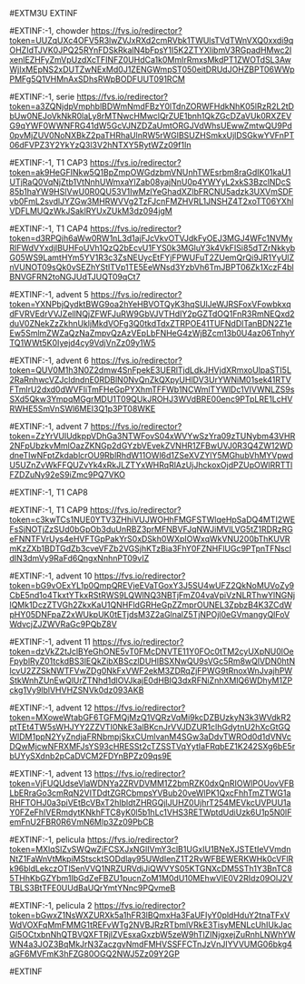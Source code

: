 #EXTM3U
EXTINF 

#EXTINF:-1, chowder
https://fvs.io/redirector?token=UUZqUXc4OFV5R3lwZVJxRXd2cmRVbk1TWUlsTVdTWnVXQ0xxdi9qOHZIdTJVK0JPQ25RYnFDSkRkalN4bFpsY1I5K2ZTYXlibmV3RGpadHMwc2IxenlEZHFyZmVpUzdXcTFINFZ0UHdCa1k0MmIrRmxsMkdPT1ZWOTdSL3AwWjIxMEpNS2xDUTZwNExMd0J1ZENGWmpST050eitDRUdJOHZBPT06WWpPMFg5Q1VHMnAxSDhsRWpBODFUUT091RCM



#EXTINF:-1, serie
https://fvs.io/redirector?token=a3ZQNjdpVmphblBDWmNmdFBzY0lTdnZORWFHdkNhK05lRzR2L2tDbUw0NEJoVkNkR0laLy8rMTNwcHMwclQrZUE1bnh1QkZGcDZaVUk0RXZEVG9qYWF0WWNFRG41dW5GcVJNZDZaUmtORGJVdWhsUEwwZmtwQU9Pd0pvMjZUV0NoNXBkZ2paTHRhaUlnRW5rWGlBSUZHSmkxUjlDSGkwYVFnPT06dFVPZ3Y2YkYzQ3l3V2hNTXY5RytWZz09f1In


#EXTINF:-1, T1 CAP3
https://fvs.io/redirector?token=ak9HeGFINkw5Q1BpZmpOWGdzbmVNUnhTWEsrbm8raGdIK01kaU1UTjRaQ0VqNjZtb1VtNnhUWmxaYlZab08yajNnU0p4YWYyL2xkS3BzclNDcS85b1haYW9HSlVwU0R0QU53V1IwMzlYeGhadXZlbFRCNU5adzk3UXVmSDFvb0FmL2svdlJYZGw3MHRWVVg2TzFJcnFMZHVRL1JNSHZ4T2xoTT06YXhlVDFLMUQzWkJSaklRYUxZUkM3dz094jgM

#EXTINF:-1, T1 CAP4
https://fvs.io/redirector?token=d3RPQjh6aWw0RW1nL3d1ajFJcVkvOTVJdkFyOEJ3MGJ4WFc1NVMyRlFWdVYxdjlBUHFoUVh1QzQ2bEcvU1FYS0k3MGluY3k4VkFISi85dTZrNkkybG05WS9LamtHYm5YV1R3c3ZsNEUycEtFYjFPWUFuT2ZUemQrQi9JR1YyUlZnVUNOT09sQk0vSEZhYStITVp1TE5EeWNsd3YzbVh6TmJBPT06Zk1XczF4blBNVGFRN2toNGJUdTJUQT09qCt7


#EXTINF:-1, advent 5
https://fvs.io/redirector?token=YXNPbjQydktBWG9oa2hYeHBVOTQyK3hqSUlJeWJRSFoxVFowbkxqdFVRVEdrVVJZellNQjZFWFJuRW9GbVJVTHdIY2pGZTdOQ1FnR3RmNEQxd2duV0ZNekZzZkhnUkljMkdVOFg3Q0tkdTdxZTRPOE41TUFNdDlTanBDN2Z1eEw5SmlmZWZaQzNaZmpvQzAzVEpLbFNHeG4zWjBZcm13b0U4az06TnhyYTQ1WWt5K0Iyejd4cy9VdjVnZz09y1W5

#EXTINF:-1, advent 6
https://fvs.io/redirector?token=QUV0M1h3N0Z2dmw4SnFpekE3UERlTjdLdkJHVjdXRmxoUlpaSTI5L2RaRnhwcVZJcldndnE0RDBlN0NvQnZkQXpyUHlDV3UrYWNiM01sek41RTVFTmlrU2dxd0dWVFliTmFHeGpPYXhmTFFWb1NCWmlTYWlDc1VIVWNLZS9sSXd5Qkw3YmpqMGgrMDU1T09QUkJROHJ3WVdBRE00enc9PTpLRE1LcHVRWHE5SmVnSWl6MEI3Q1p3PT08WKE


#EXTINF:-1, advent 7
https://fvs.io/redirector?token=ZzYrVUlUdkppVDhGa3NTWFovS04xWVYwSzYra09zTUNybm43VHR2NFpUbzkvMmlOazZKNGp2dGYzbVEvekZVNHR1ZFBwUVJ0R3Q4ZW12WDdneTIwNFptZkdablcrOU9RblRhdW11OWl6d1ZSeXVZYlY5MGhubVhMYVpwdU5UZnZvWkFFQUZvYk4xRkJLZTYxWHRqRlAzUjJhckoxOjdPZUpOWlRRTTlFZDZuNy92eS9iZmc9PQ7VKO


#EXTINF:-1, T1 CAP8



#EXTINF:-1, T1 CAP9
https://fvs.io/redirector?token=c3kwTCs1NUE0YTV3ZHhiVUJWOHhFMGFSTWlqeHpSaDQ4MTI2WEFsSjNOTjZzSUd0bGpOb3duUnRBZ3prMFNBVFJqNWJiMVlLVG5tZ1RDRzRGeFNNTFVrUys4eHVFTGpPakYrS0xDSkh0WXpIOWxqWkVNU200bThKUVRmKzZXb1BDTGdZb3cveVFZb2VGSjhKTzBia3FhY0FZNHFlUGc9PTpnTFNscldIN3dmVy9RaFd6QngxNnhnPT09vIZ


#EXTINF:-1, advent 10
https://fvs.io/redirector?token=bG9vOExYL1p0QmpQREVjeEVaTGoxY3J5SU4wUFZ2QkNoMUVoZy9CbE5nd1o4TkxtYTkxRStRWS9LQWlNQ3NBTjFmZ04vaVpiVzNLRThwYlNGNjlQMk1DczZTVGh2ZkxKaU1QNHFldGRHeGpZZmprOUNEL3ZpbzB4K3ZCdWpHY05DNFpaZ2xWUkpUK0tETjdsM3Z2aGlnalZ5TjNPOjl0eGVmangyQlFoVWdvcjZJZWVRaGc9PQbZ8V


#EXTINF:-1, advent 11
https://fvs.io/redirector?token=dzVkZ2tJclBYeGhONE5vT0FMcDNVTE11Y0FOc0tTM2cyUXpNU0lOeFpyblRyZ01tckdBS3lEQkZibXBSczlDUHlBSXNwQU9sVGc5Rm8wQlVDN0htNlcvU2ZZSkNWTFVwZDg0NkFxVWF2ekM3ZDRqZjFPWG9tRnoxWnJvajhPWStkWnhZUnEwQlUrZTNhd1dlOVJkajE0dHBIQ3dxRFNiZnhXMlQ6WDhyM1ZPckg1Vy9lblVHVHZSNVk0dz093AKB


#EXTINF:-1, advent 12
https://fvs.io/redirector?token=MXoweWtabGF6TGFMQjMzQ1VQRzVqMi9kcDZBUzkyN3k3WVdkR2ptTEt4TW5sWHJYY2ZZVTI0NkE3alBKcnJrVVJDZUR1clhGdytnU2hXcGtGQWlDM1ppN2YyZndjaFRNbmpjSkxCUmlvanM4SGw3aDdvTWROd0d1dVNVcDQwMjcwNFRXMFJsYS93cHRESSt2cTZSSTVqYytIaFRqbEZ1K242SXg6bE5rbUYySXdnb2pCaDVCM2FDYnBPZz09qs9E

#EXTINF:-1, advent 13
https://fvs.io/redirector?token=VjFUQUdseVlaWDNYa2ZRVDVMM1Z2bmRZK0dxQnRIOWlPOUovVFBLbERraGo3cmRqN2VITDdtZGRCbmpsYVBub20veWlPK1QxcFhhTmZTWG1aRHFTOHJ0a3piVEtBcVBxT2hIbldtZHRGQjlJUHZ0UjhrT254MEVkcUVPUU1aY0FZeFhIVERmdytKNkhFTC8yK0l5b1hLc1VHS3RETWptdUdiUzk6U1p5N0lFemFnU2FBR0R6VmN6Mlp3Zz09PbCB


#EXTINF:-1, pelicula
https://fvs.io/redirector?token=MXlqSlZvSWQwZjFCSXJxNGlIVmY3clB1UGxIU1BNeXJSTEtIeVVmdnNtZ1FaWnVtMkpiMStscktSODdlay95UWdIenZ1T2RvWFBEWERKWHk0cVFlRk96bldLekczOTlSenVVQ1NRZURVdjJiQWVYS05KTGNXcDM5STh1Y3BnTC85THhKbGZYbm1IbGdZeFBZU1pucnZoM1M0dU10MEhwVlE0V2RIdz09OlJ2VTBLS3BtTFE0UUdBaUQrYmtYNnc9PQvmeB


#EXTINF:-1, pelicula 2
https://fvs.io/redirector?token=bGwxZ1NsWXZURXk5a1hFR3lBQmxHa3FaUFIyY0pldHduY2tnaTFxVWdVOXFqMmFMMG1tREFvWTg2NVBJRzRTbmlVRkE3TisyMENLcUhIUkJacGl5OCtxbnNhQTBVQXFTRjlZVEsxaGxzbW5zeW9hTlZINjgxejZuRnhLNWhYWWN4a3JOZ3BqMkJrN3ZaczgvNmdFMHVSSFFCTnJzVnJIYVVUMG06bkg4aGF6MVFmK3hFZG80OGQ2NWJ5Zz09Y2GP


#EXTINF




